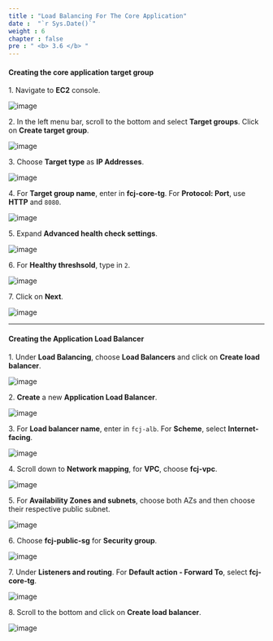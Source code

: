 ```yaml
---
title : "Load Balancing For The Core Application"
date :  "`r Sys.Date()`" 
weight : 6
chapter : false
pre : " <b> 3.6 </b> "
---
```


#### Creating the core application target group

1\. Navigate to **EC2** console.

![image](/images/3.6/Group56.png)

2\. In the left menu bar, scroll to the bottom and select **Target groups**. Click on **Create target group**.

![image](/images/3.6/Group63.png)

3\. Choose **Target type** as **IP Addresses**.

![image](/images/3.6/Group64.png)

4\. For **Target group name**, enter in **fcj-core-tg**. For **Protocol: Port**, use **HTTP** and `8080`.

![image](/images/3.6/Group65.png)

5\. Expand **Advanced health check settings**.

![image](/images/3.6/Group66.png)

6\. For **Healthy threshsold**, type in `2`.

![image](/images/3.6/Group67.png)

7\. Click on **Next**.

![image](/images/3.6/Group68.png)

___

#### Creating the Application Load Balancer

1\. Under **Load Balancing**, choose **Load Balancers** and click on **Create load balancer**.

![image](/images/3.6/Group57.png)

2\. **Create** a new **Application Load Balancer**.

![image](/images/3.6/Group58.png)

3\. For **Load balancer name**, enter in `fcj-alb`. For **Scheme**, select **Internet-facing**.

![image](/images/3.6/Group59.png)

4\. Scroll down to **Network mapping**, for **VPC**, choose **fcj-vpc**.

![image](/images/3.6/Group60.png)

5\. For **Availability Zones and subnets**, choose both AZs and then choose their respective public subnet.

![image](/images/3.6/Group61.png)

6\. Choose **fcj-public-sg** for **Security group**.

![image](/images/3.6/Group62.png)

7\. Under **Listeners and routing**. For **Default action - Forward To**, select **fcj-core-tg**.

![image](/images/3.6/Group70.png)

8\. Scroll to the bottom and click on **Create load balancer**. 

![image](/images/3.6/Group71.png)